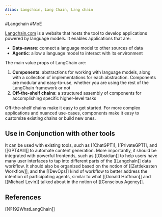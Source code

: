 ```yaml
---
Alias: Langchain, Lang Chain, Lang chain
---
```


#Langchain #MoE


[Langchain.com](https://python.langchain.com/docs/get_started/introduction.html) is a website that hosts the tool to develop applications powered by language models. It enables applications that are:

- **Data-aware**: connect a language model to other sources of data
- **Agentic**: allow a language model to interact with its environment

The main value props of LangChain are:

1. **Components**: abstractions for working with language models, along with a collection of implementations for each abstraction. Components are modular and easy-to-use, whether you are using the rest of the LangChain framework or not
2. **Off-the-shelf chains**: a structured assembly of components for accomplishing specific higher-level tasks

Off-the-shelf chains make it easy to get started. For more complex applications and nuanced use-cases, components make it easy to customize existing chains or build new ones.

## Use in Conjunction with other tools
It can be used with existing tools, such as [[ChatGPT]], [[PrivateGPT]], and [[GPT4Alll]] to automate content generation. More importantly, it should be integrated with powerful frontends, such as [[Obsidian]] to help users have many user interfaces to tap into different parts of the [[Langchain]] data workflow. It should also be organized based on the notion of [[Zettlekasten Workflow]], and the [[DevOps]] kind of workflow to better address the intention of participating agents, similar to what [[Donald Hoffman]] and [[Michael Levin]] talked about in the notion of [[Conscious Agency]].


## References
[[@192WhatLangChain]]
